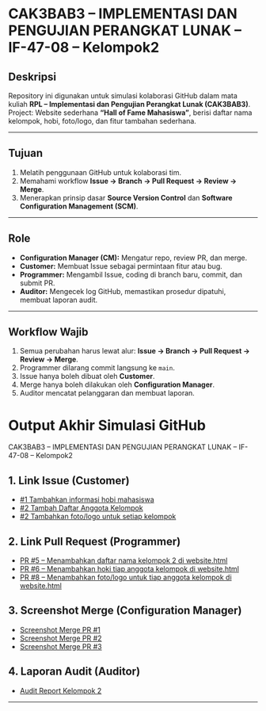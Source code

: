 # CAK3BAB3 – IMPLEMENTASI DAN PENGUJIAN PERANGKAT LUNAK – IF-47-08 – Kelompok2

## Deskripsi
Repository ini digunakan untuk simulasi kolaborasi GitHub dalam mata kuliah **RPL – Implementasi dan Pengujian Perangkat Lunak (CAK3BAB3)**.  
Project: Website sederhana **“Hall of Fame Mahasiswa”**, berisi daftar nama kelompok, hobi, foto/logo, dan fitur tambahan sederhana.  

---

## Tujuan
1. Melatih penggunaan GitHub untuk kolaborasi tim.  
2. Memahami workflow **Issue → Branch → Pull Request → Review → Merge**.  
3. Menerapkan prinsip dasar **Source Version Control** dan **Software Configuration Management (SCM)**.  

---

## Role
- **Configuration Manager (CM):** Mengatur repo, review PR, dan merge.  
- **Customer:** Membuat Issue sebagai permintaan fitur atau bug.  
- **Programmer:** Mengambil Issue, coding di branch baru, commit, dan submit PR.  
- **Auditor:** Mengecek log GitHub, memastikan prosedur dipatuhi, membuat laporan audit.  

---

## Workflow Wajib
1. Semua perubahan harus lewat alur: **Issue → Branch → Pull Request → Review → Merge**.  
2. Programmer dilarang commit langsung ke `main`.  
3. Issue hanya boleh dibuat oleh **Customer**.  
4. Merge hanya boleh dilakukan oleh **Configuration Manager**.  
5. Auditor mencatat pelanggaran dan membuat laporan.  

# Output Akhir Simulasi GitHub
CAK3BAB3 – IMPLEMENTASI DAN PENGUJIAN PERANGKAT LUNAK – IF-47-08 – Kelompok2

## 1. Link Issue (Customer)
- [#1 Tambahkan informasi hobi mahasiswa](https://github.com/rafbiii/CAK3BAB3---IMPLEMENTASI-DAN-PENGUJIAN-PERANGKAT-LUNAK---IF-47-08---Kelompok2/issues/1)
- [#2 Tambah Daftar Anggota Kelompok](https://github.com/rafbiii/CAK3BAB3---IMPLEMENTASI-DAN-PENGUJIAN-PERANGKAT-LUNAK---IF-47-08---Kelompok2/issues/2)
- [#2 Tambahkan foto/logo untuk setiap kelompok](https://github.com/rafbiii/CAK3BAB3---IMPLEMENTASI-DAN-PENGUJIAN-PERANGKAT-LUNAK---IF-47-08---Kelompok2/issues/3)

## 2. Link Pull Request (Programmer)
- [PR #5 – Menambahkan daftar nama kelompok 2 di website.html](https://github.com/rafbiii/CAK3BAB3---IMPLEMENTASI-DAN-PENGUJIAN-PERANGKAT-LUNAK---IF-47-08---Kelompok2/pull/5)
- [PR #6 – Menambahkan hoki tiap anggota kelompok di website.html](https://github.com/rafbiii/CAK3BAB3---IMPLEMENTASI-DAN-PENGUJIAN-PERANGKAT-LUNAK---IF-47-08---Kelompok2/pull/6)
- [PR #8 – Menambahkan foto/logo untuk tiap anggota kelompok di website.html](https://github.com/rafbiii/CAK3BAB3---IMPLEMENTASI-DAN-PENGUJIAN-PERANGKAT-LUNAK---IF-47-08---Kelompok2/pull/8)

## 3. Screenshot Merge (Configuration Manager)
- [Screenshot Merge PR #1](https://github.com/rafbiii/CAK3BAB3---IMPLEMENTASI-DAN-PENGUJIAN-PERANGKAT-LUNAK---IF-47-08---Kelompok2/blob/main/Merge_Pull%20Request1_Issue2.png)
- [Screenshot Merge PR #2](https://github.com/rafbiii/CAK3BAB3---IMPLEMENTASI-DAN-PENGUJIAN-PERANGKAT-LUNAK---IF-47-08---Kelompok2/blob/main/Merge_Pull%20Request6_Issue1.png)
- [Screenshot Merge PR #3](https://github.com/rafbiii/CAK3BAB3---IMPLEMENTASI-DAN-PENGUJIAN-PERANGKAT-LUNAK---IF-47-08---Kelompok2/blob/main/Merge_Pull%20Request8_Issue3.png)

## 4. Laporan Audit (Auditor)
- [Audit Report Kelompok 2](Laporan-Audit.md)

---

